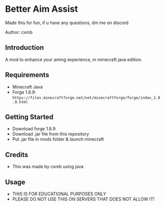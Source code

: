 # Better Aim Assist
Made this for fun, if u have any questions, dm me on discord

Author: cxmb

## Introduction
A mod to enhance your aming experience, in minecraft java edition.


## Requirements
- Minecraft Java
- Forge 1.8.9:<br/>
    `https://files.minecraftforge.net/net/minecraftforge/forge/index_1.8.9.html`<br/>

## Getting Started
- Download forge 1.8.9
- Download .jar file from this repository
- Put .jar file in mods folder & launch minecraft

## Credits
- This was made by cxmb using java

## Usage
- THIS IS FOR EDUCATIONAL PURPOSES ONLY
- PLEASE DO NOT USE THIS ON SERVERS THAT DOES NOT ALLOW IT!
